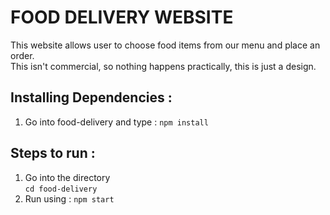  # FOOD DELIVERY WEBSITE
 
 This website allows user to choose food items from our menu and place an order.  
 This isn't commercial, so nothing happens practically, this is just a design.

## Installing Dependencies :  
1. Go into food-delivery and type : ``` npm install ```  

## Steps to run :  
1. Go into the directory  
   ``` cd food-delivery ```  
2. Run using :  ``` npm start ```  
